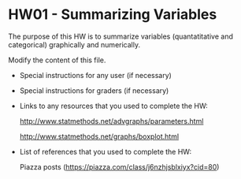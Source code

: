 # HW01 - Summarizing Variables

The purpose of this HW is to summarize variables (quantatitative and categorical) graphically and numerically.

Modify the content of this file.

- Special instructions for any user (if necessary)
- Special instructions for graders (if necessary)
- Links to any resources that you used to complete the HW:

	http://www.statmethods.net/advgraphs/parameters.html

	http://www.statmethods.net/graphs/boxplot.html
- List of references that you used to complete the HW:

	Piazza posts (https://piazza.com/class/j6nzhjsblxiyx?cid=80)
